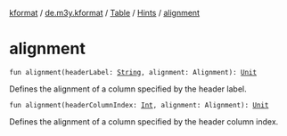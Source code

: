 [kformat](../../../index.md) / [de.m3y.kformat](../../index.md) / [Table](../index.md) / [Hints](index.md) / [alignment](./alignment.md)

# alignment

`fun alignment(headerLabel: `[`String`](https://kotlinlang.org/api/latest/jvm/stdlib/kotlin/-string/index.html)`, alignment: Alignment): `[`Unit`](https://kotlinlang.org/api/latest/jvm/stdlib/kotlin/-unit/index.html)

Defines the alignment of a column specified by the header label.

`fun alignment(headerColumnIndex: `[`Int`](https://kotlinlang.org/api/latest/jvm/stdlib/kotlin/-int/index.html)`, alignment: Alignment): `[`Unit`](https://kotlinlang.org/api/latest/jvm/stdlib/kotlin/-unit/index.html)

Defines the alignment of a column specified by the header column index.

